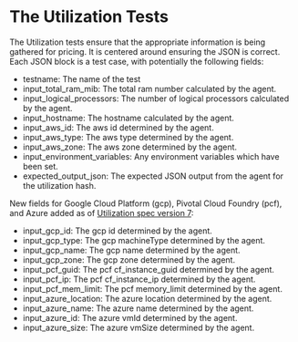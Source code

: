 # The Utilization Tests

The Utilization tests ensure that the appropriate information is being gathered for pricing. It is centered around ensuring the JSON is correct. Each JSON block is a test case, with potentially the following fields:

  - testname: The name of the test
  - input_total_ram_mib: The total ram number calculated by the agent.
  - input_logical_processors: The number of logical processors calculated by the agent.
  - input_hostname: The hostname calculated by the agent.
  - input_aws_id: The aws id determined by the agent.
  - input_aws_type: The aws type determined by the agent.
  - input_aws_zone: The aws zone determined by the agent.
  - input_environment_variables: Any environment variables which have been set.
  - expected_output_json: The expected JSON output from the agent for the utilization hash.

New fields for Google Cloud Platform (gcp), Pivotal Cloud Foundry (pcf), and Azure added as of [Utilization spec version 7](https://source.datanerd.us/agents/agent-specs/blob/master/Utilization.md):
  - input_gcp_id: The gcp id determined by the agent.
  - input_gcp_type: The gcp machineType determined by the agent.
  - input_gcp_name: The gcp name determined by the agent.
  - input_gcp_zone: The gcp zone determined by the agent.
  - input_pcf_guid: The pcf cf_instance_guid determined by the agent.
  - input_pcf_ip: The pcf cf_instance_ip determined by the agent.
  - input_pcf_mem_limit: The pcf memory_limit determined by the agent.
  - input_azure_location: The azure location determined by the agent.
  - input_azure_name: The azure name determined by the agent.
  - input_azure_id: The azure vmId determined by the agent.
  - input_azure_size: The azure vmSize determined by the agent.
